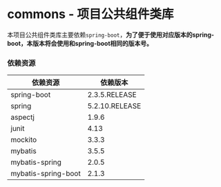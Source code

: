 # commons - 项目公共组件类库
本项目公共组件类库主要依赖`spring-boot`，**为了便于使用对应版本的spring-boot，本版本将会使用和spring-boot相同的版本号。**


### 依赖资源
| 依赖资源 | 依赖版本 |
| ------- | ------- |
| spring-boot | 2.3.5.RELEASE |
| spring | 5.2.10.RELEASE |
| aspectj | 1.9.6 |
| junit | 4.13 |
| mockito | 3.3.3 |
| mybatis | 3.5.5 |
| mybatis-spring | 2.0.5 |
| mybatis-spring-boot | 2.1.3 |
